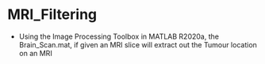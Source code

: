 # MRI_Filtering
 - Using the Image Processing Toolbox in MATLAB R2020a, the Brain_Scan.mat, if given an MRI slice will extract out the Tumour location on an MRI 
